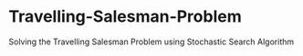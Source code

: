 # Travelling-Salesman-Problem

Solving the Travelling Salesman Problem using Stochastic Search Algorithm
